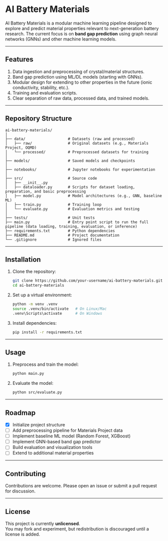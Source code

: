 # AI Battery Materials

AI Battery Materials is a modular machine learning pipeline designed to explore and predict material properties relevant to next-generation battery research. The current focus is on **band gap prediction** using graph neural networks (GNNs) and other machine learning models.

---

## Features
1. Data ingestion and preprocessing of crystal/material structures.  
2. Band gap prediction using ML/DL models (starting with GNNs).  
3. Modular design for extending to other properties in the future (ionic conductivity, stability, etc.).  
4. Training and evaluation scripts.  
5. Clear separation of raw data, processed data, and trained models.  

---

## Repository Structure

```
ai-battery-materials/
│
├── data/                   # Datasets (raw and processed)
│   ├── raw/                # Original datasets (e.g., Materials Project, OQMD)
│   └── processed/          # Preprocessed datasets for training
│
├── models/                 # Saved models and checkpoints
│
├── notebooks/              # Jupyter notebooks for experimentation
│
├── src/                    # Source code
│   ├── __init__.py
│   ├── dataloader.py       # Scripts for dataset loading, preparation, and basic preprocessing
│   ├── model.py            # Model architectures (e.g., GNN, baseline ML)
│   ├── train.py            # Training loop
│   └── evaluate.py         # Evaluation metrics and testing
│
├── tests/                  # Unit tests
├── main.py                 # Entry point script to run the full pipeline (data loading, training, evaluation, or inference)
├── requirements.txt        # Python dependencies
├── README.md               # Project documentation
└── .gitignore              # Ignored files
```

---

## Installation

1. Clone the repository:
   ```bash
   git clone https://github.com/your-username/ai-battery-materials.git
   cd ai-battery-materials
   ```

2. Set up a virtual environment:
   ```bash
   python -m venv .venv
   source .venv/bin/activate   # On Linux/Mac
   .venv\Scripts\activate      # On Windows
   ```

3. Install dependencies:
   ```bash
   pip install -r requirements.txt
   ```

---

## Usage

1. Preprocess and train the model:
   ```bash
   python main.py
   ```

2. Evaluate the model:
   ```bash
   python src/evaluate.py 
   ```

---

## Roadmap

- [x] Initialize project structure  
- [ ] Add preprocessing pipeline for Materials Project data  
- [ ] Implement baseline ML model (Random Forest, XGBoost)  
- [ ] Implement GNN-based band gap predictor  
- [ ] Build evaluation and visualization tools  
- [ ] Extend to additional material properties  

---

## Contributing

Contributions are welcome. Please open an issue or submit a pull request for discussion.  

---

## License

This project is currently **unlicensed**.  
You may fork and experiment, but redistribution is discouraged until a license is added.  
